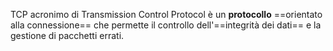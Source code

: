 TCP acronimo di Transmission Control Protocol è un **protocollo** ==orientato alla connessione== che permette il controllo dell'==integrità dei dati== e la gestione di pacchetti errati.